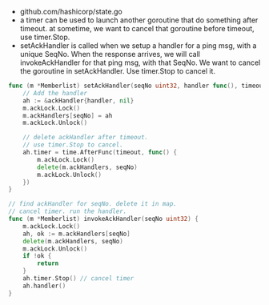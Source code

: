 - github.com/hashicorp/state.go
- a timer can be used to launch another goroutine that do something after timeout. at sometime, we want to cancel that goroutine before timeout, use timer.Stop.
- setAckHandler is called when we setup a handler for a ping msg, with a unique SeqNo. When the response arrives, we will call invokeAckHandler for that ping msg, with that SeqNo. We want to cancel the goroutine in setAckHandler. Use timer.Stop to cancel it.
```go
func (m *Memberlist) setAckHandler(seqNo uint32, handler func(), timeout time.Duration) {
	// Add the handler
	ah := &ackHandler{handler, nil}
	m.ackLock.Lock()
	m.ackHandlers[seqNo] = ah
	m.ackLock.Unlock()

	// delete ackHandler after timeout.
	// use timer.Stop to cancel.
	ah.timer = time.AfterFunc(timeout, func() {
		m.ackLock.Lock()
		delete(m.ackHandlers, seqNo)
		m.ackLock.Unlock()
	})
}

// find ackHandler for seqNo. delete it in map.
// cancel timer. run the handler.
func (m *Memberlist) invokeAckHandler(seqNo uint32) {
	m.ackLock.Lock()
	ah, ok := m.ackHandlers[seqNo]
	delete(m.ackHandlers, seqNo)
	m.ackLock.Unlock()
	if !ok {
		return
	}
	ah.timer.Stop() // cancel timer
	ah.handler()
}
```